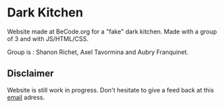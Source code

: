 # Dark Kitchen

Website made at BeCode.org for a "fake" dark kitchen. Made with a group of 3 and with JS/HTML/CSS.

Group is : Shanon Richet, Axel Tavormina and Aubry Franquinet.

## Disclaimer

Website is still work in progress. Don't hesitate to give a feed back at this [email](mailto:aubry.franquinet@hotmail.com) adress.

